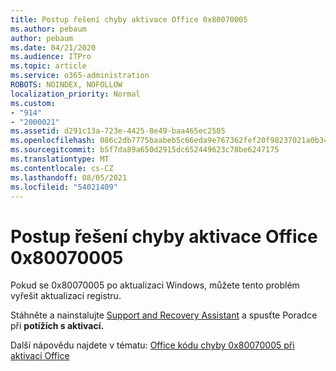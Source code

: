 ```yaml
---
title: Postup řešení chyby aktivace Office 0x80070005
ms.author: pebaum
author: pebaum
ms.date: 04/21/2020
ms.audience: ITPro
ms.topic: article
ms.service: o365-administration
ROBOTS: NOINDEX, NOFOLLOW
localization_priority: Normal
ms.custom:
- "914"
- "2000021"
ms.assetid: d291c13a-723e-4425-8e49-baa465ec2505
ms.openlocfilehash: 086c2db7775baabeb5c66eda9e767362fef20f98237021a0b348d8e5d50392b6
ms.sourcegitcommit: b5f7da89a650d2915dc652449623c78be6247175
ms.translationtype: MT
ms.contentlocale: cs-CZ
ms.lasthandoff: 08/05/2021
ms.locfileid: "54021409"
---
```

# <a name="steps-to-resolve-office-activation-error-0x80070005"></a>Postup řešení chyby aktivace Office 0x80070005

Pokud se 0x80070005 po aktualizaci Windows, můžete tento problém vyřešit aktualizací registru.
  
Stáhněte a nainstalujte [Support and Recovery Assistant](https://aka.ms/SARA-OfficeActivation-Alchemy) a spusťte Poradce při **potížích s aktivací.**
  
Další nápovědu najdete v tématu: [Office kódu chyby 0x80070005 při aktivaci Office](https://support.office.com/article/7aa7600f-df57-4aef-81d2-25509c66f865)
  
